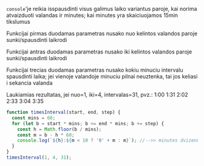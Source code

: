 `console`'je reikia isspausdinti visus galimus laiko variantus paroje, kai norima atvaizduoti valandas ir minutes; kai minutes yra skaiciuojamos 15min tikslumus

Funkcijai pirmas duodamas parametras nusako nuo kelintos valandos paroje sunki/spausdinti laikrodi

Funkcijai antras duodamas parametras nusako iki kelintos valandos paroje sunki/spausdinti laikrodi

Funkcijai trecias duodamas parametras nusako kokiu minuciu intervalu spausdinti laika; jei vienoje valandoje minuciu pilnai neuztenka, tai jos keliasi i sekancia valanda

Laukiamias rezultatas, jei nuo=1, iki=4, intervalas=31, pvz.:
1:00
1:31
2:02
2:33
3:04
3:35

```js
function timesInterval(start, end, step) {
  const mins = 60;
  for (let b = start * mins; b <= end * mins; b += step) {
    const h = Math.floor(b / mins);
    const m = b - h * 60;
    console.log(`${h}:${m < 10 ? '0' + m : m}`); //-->> minutes dvizenkliu skaiciumi
  }
}
timesInterval(1, 4, 31);
```

